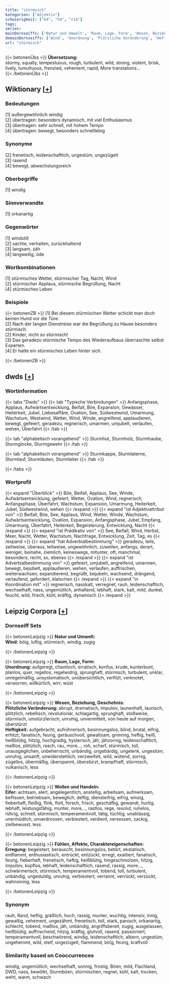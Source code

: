 ```yaml
---
title: "stürmisch"
kategorien: ["Adjektiv"]
schwierigkeit: ["k4", "h4", "r14"]
tags:
series:
mainDornseiffs: ['Natur und Umwelt', 'Raum, Lage, Form', 'Wesen, Beziehung, Geschehnis', 'Wollen und Handeln', 'Fühlen, Affekte, Charaktereigenschaften']
domainDornseiffs: ['Wind', 'Unordnung', 'Plötzliche Veränderung', 'Heftigkeit', 'Eifer', 'Erregung']
url: "stürmisch"
---
```


{{< betonenÜbs >}}
**Übersetzung:**  
stormy, squally, tempestuous, rough, turbulent, wild, strong, violent, brisk, lively, tumultuous, frenzied, vehement, rapid, More translations...  
{{< /betonenÜbs >}}

## Wiktionary [[+](https://de.wiktionary.org/wiki/stürmisch)]

### Bedeutungen
[1] außergewöhnlich windig  
[2] übertragen: besonders dynamisch, mit viel Enthusiasmus  
[3] übertragen: sehr schnell, mit hohem Tempo  
[4] übertragen: bewegt, besonders schnelllebig  

### Synonyme
[2] frenetisch, leidenschaftlich, ungestüm, ungezügelt  
[3] rasend  
[4] bewegt, abwechslungsreich  

### Oberbegriffe
[1] windig  

### Sinnverwandte
[1] orkanartig  

### Gegenwörter
[1] windstill  
[2] sachte, verhalten, zurückhaltend  
[3] langsam, zäh  
[4] langweilig, öde  

### Wortkombinationen
[1] stürmisches Wetter, stürmischer Tag, Nacht, Wind  
[2] stürmischer Applaus, stürmische Begrüßung, Nacht  
[4] stürmisches Leben  

### Beispiele
{{< betonenZB >}}
[1] Bei diesem stürmischen Wetter schickt man doch keinen Hund vor die Türe.  
[2] Nach der langen Dienstreise war die Begrüßung zu Hause besonders stürmisch.  
[2] Kinder, nicht so stürmisch!  
[3] Das geradezu stürmische Tempo des Wiederaufbaus überraschte selbst Experten.  
[4] Er hatte ein stürmisches Leben hinter sich.  

{{< /betonenZB >}}


## dwds [[+](https://www.dwds.de/wb/stürmisch)]

### Wortinformation
{{< tabs "Dwds" >}}
{{< tab "Typische Verbindungen" >}}
Anfangsphase, Applaus, Aufwärtsentwicklung, Beifall, Böe, Expansion, Gewässer, Heiterkeit, Jubel, Liebesaffäre, Ovation, See, Südwestwind, Umarmung, Wachstum, Westwind, Wetter, Wind, Winde, angreifend, applaudieren, bewegt, gefeiert, geradezu, regnerisch, umarmen, umjubelt, verlaufen, wehen, Überfahrt
{{< /tab >}}

{{< tab "alphabetisch vorangehend" >}}
Sturmhut, Sturmholz, Sturmhaube, Sturmglocke, Sturmgewehr
{{< /tab >}}

{{< tab "alphabetisch vorangehend" >}}
Sturmkappe, Sturmlaterne, Sturmlauf, Sturmläuten, Sturmleiter
{{< /tab >}}

{{< /tabs >}}

### Wortprofil
{{< expand "Überblick" >}} Böe, Beifall, Applaus, See, Winde, Aufwärtsentwicklung, gefeiert, Wetter, Ovation, Wind, regnerisch, Anfangsphase, Überfahrt, Wachstum, Expansion, Umarmung, Heiterkeit, Jubel, Südwestwind, wehen {{< /expand >}}
{{< expand "ist Adjektivattribut von" >}} Beifall, Böe, See, Applaus, Wind, Wetter, Winde, Wachstum, Aufwärtsentwicklung, Ovation, Expansion, Anfangsphase, Jubel, Empfang, Umarmung, Überfahrt, Heiterkeit, Begeisterung, Entwicklung, Nacht {{< /expand >}}
{{< expand "ist Prädikativ von" >}} See, Beifall, Wind, Herbst, Meer, Nacht, Wetter, Wachstum, Nachfrage, Entwicklung, Zeit, Tag, es {{< /expand >}}
{{< expand "hat Adverbialbestimmung" >}} geradezu, teils, zeitweise, überaus, teilweise, ungewöhnlich, zuweilen, anfangs, derart, weniger, beinahe, ziemlich, keineswegs, mitunter, oft, manchmal, besonders, recht, so, ebenso {{< /expand >}}
{{< expand "ist Adverbialbestimmung von" >}} gefeiert, umjubelt, angreifend, umarmen, bewegt, bejubelt, applaudieren, wehen, verlaufen, auffrischen, weiterwachsen, expandierend, begrüßt, bejubeln, wachsend, drängend, verlaufend, gefordert, klatschen {{< /expand >}}
{{< expand "in Koordination mit" >}} regnerisch, nasskalt, verregnet, rauh, leidenschaftlich, wechselhaft, nass, ungemütlich, anhaltend, lebhaft, stark, kalt, mild, dunkel, feucht, wild, frisch, kühl, kräftig, dynamisch {{< /expand >}}

## Leipzig Corpora [[+](https://corpora.uni-leipzig.de/en/res?word=stürmisch&corpusId=deu_newscrawl-public_2018)]

### Dornseiff Sets
{{< betonenLeipzig >}}
**Natur und Umwelt:**  
**Wind:** böig, luftig, stürmisch, windig, zugig  

{{< /betonenLeipzig >}}


{{< betonenLeipzig >}}
**Raum, Lage, Form:**  
**Unordnung:** aufgeregt, chaotisch, erratisch, konfus, krude, kunterbunt, planlos, quer, regellos, regelwidrig, sprunghaft, stürmisch, turbulent, unklar, unregelmäßig, unsystematisch, unübersichtlich, verfilzt, verknotet, verworren, willkürlich, wirr, wüst  

{{< /betonenLeipzig >}}


{{< betonenLeipzig >}}
**Wesen, Beziehung, Geschehnis:**  
**Plötzliche Veränderung:** abrupt, dramatisch, impulsiv, launenhaft, launisch, plötzlich, rebellisch, revolutionär, schlagartig, sprunghaft, stoßweise, stürmisch, umstürzlerisch, unruhig, unvermittelt, von heute auf morgen, überstürzt  
**Heftigkeit:** aufgebracht, aufrührerisch, besinnungslos, blind, brutal, eifrig, erhitzt, fanatisch, feurig, geräuschvoll, gewaltsam, grimmig, heftig, heiß, heißblütig, hitzig, hochgradig, hysterisch, jäh, jähzornig, leidenschaftlich, maßlos, plötzlich, rasch, rau, more..., roh, scharf, stürmisch, toll, unausgeglichen, unbeherrscht, unbändig, ungebärdig, ungelenk, ungestüm, unruhig, unsanft, unwiderstehlich, verzweifelt, wild, wütend, zornig, zügellos, übermäßig, überspannt, überstürzt, krampfhaft, stürmisch, vulkanisch, less  

{{< /betonenLeipzig >}}


{{< betonenLeipzig >}}
**Wollen und Handeln:**  
**Eifer:** achtsam, alert, angelegentlich, anstellig, arbeitsam, aufmerksam, beflissen, betriebsam, beweglich, deftig, diensteifrig, eifrig, emsig, fieberhaft, fleißig, flink, flott, forsch, frisch, geschäftig, gewandt, hurtig, lebhaft, leistungsfähig, munter, more..., rastlos, rege, resolut, ruhelos, rührig, schnell, stürmisch, temperamentvoll, tätig, tüchtig, unablässig, unermüdlich, unverdrossen, verbiestert, verdient, versessen, zackig, zielbewusst, less  

{{< /betonenLeipzig >}}


{{< betonenLeipzig >}}
**Fühlen, Affekte, Charaktereigenschaften:**  
**Erregung:** begeistert, berauscht, besinnungslos, betört, ekstatisch, entflammt, enthusiastisch, entrückt, entzückt, erregt, exaltiert, fanatisch, feurig, fieberhaft, frenetisch, heftig, heißblütig, hingeschmolzen, hitzig, impulsiv, kopflos, lebhaft, leidenschaftlich, rasend, rassig, more..., schwärmerisch, stürmisch, temperamentvoll, tobend, toll, turbulent, unbändig, ungeduldig, unruhig, verbiestert, verrannt, verrückt, verzückt, wahnsinnig, less  

{{< /betonenLeipzig >}}

### Synonym
rauh, Rand, heftig, gräßlich, hoch, rassig, munter, wuchtig, intensiv, innig, gewaltig, vehement, ungezähmt, frenetisch, toll, stark, panisch, orkanartig, schlecht, tobend, maßlos, jäh, unbändig, angriffsbereit, zugig, ausgelassen, heißblütig, auffrischend, hitzig, kräftig, glutvoll, rasend, passioniert, temperamentvoll, beschwörend, windig, leidenschaftlich, albern, ungestüm, ungehemmt, wild, steif, ungezügelt, flammend, böig, feurig, kraftvoll


### Similarity based on Cooccurrences
windig, ungemütlich, wechselhaft, sonnig, frostig, Böen, mild, Flachland, DWD, nass, bewölkt, Sturmböen, stürmischen, regnet, kühl, kalt, trocken, weht, warm, schwach

